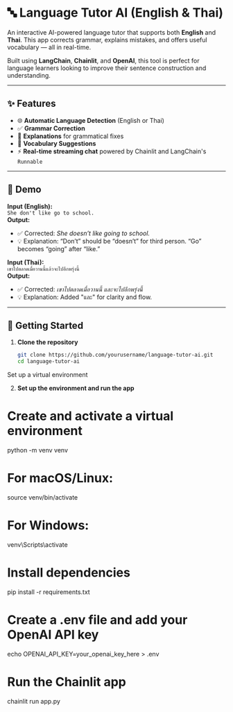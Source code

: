 # 🔤 Language Tutor AI (English & Thai)

An interactive AI-powered language tutor that supports both **English** and **Thai**. This app corrects grammar, explains mistakes, and offers useful vocabulary — all in real-time.

Built using **LangChain**, **Chainlit**, and **OpenAI**, this tool is perfect for language learners looking to improve their sentence construction and understanding.

---

## ✨ Features

- 🌐 **Automatic Language Detection** (English or Thai)
- ✅ **Grammar Correction**
- 🧠 **Explanations** for grammatical fixes
- 📘 **Vocabulary Suggestions**
- ⚡ **Real-time streaming chat** powered by Chainlit and LangChain's `Runnable`

---

## 📸 Demo

**Input (English):**  
`She don't like go to school.`  
**Output:**  
- ✅ Corrected: *She doesn’t like going to school.*  
- 💡 Explanation: “Don’t” should be “doesn’t” for third person. “Go” becomes “going” after “like.”

**Input (Thai):**  
`เขาไปตลาดเมื่อวานนี้แล้วจะไปอีกพรุ่งนี้`  
**Output:**  
- ✅ Corrected: *เขาไปตลาดเมื่อวานนี้ และจะไปอีกพรุ่งนี้*  
- 💡 Explanation: Added "และ" for clarity and flow.

---

## 🚀 Getting Started

1. **Clone the repository**
   ```bash
   git clone https://github.com/yourusername/language-tutor-ai.git
   cd language-tutor-ai
Set up a virtual environment

2. **Set up the environment and run the app**
# Create and activate a virtual environment
python -m venv venv
# For macOS/Linux:
source venv/bin/activate
# For Windows:
venv\Scripts\activate

# Install dependencies
pip install -r requirements.txt

# Create a .env file and add your OpenAI API key
echo OPENAI_API_KEY=your_openai_key_here > .env

# Run the Chainlit app
chainlit run app.py
